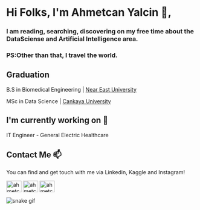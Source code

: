 <h1 >Hi Folks, I'm Ahmetcan Yalcin 👋,</h1> 

<h3 >I am reading, searching, discovering on my free time about the DataSciense and Artificial Intelligence area.</h3>
<h3 >PS:Other than that, I travel the world.</h3>

## Graduation

B.S in Biomedical Engineering |  [Near East University](https://www.neu.edu.tr/)

MSc in Data Science |  [Cankaya University](https://www.cankaya.edu.tr/)


## I'm currently working on 🔭

IT Engineer - General Electric Healthcare


## Contact Me 📫

You can find and get touch with me via Linkedin, Kaggle and Instagram!


<p align="left">
<a href="https://linkedin.com/in/ahmetcanyalcin" target="blank"><img align="center" src="https://raw.githubusercontent.com/rahuldkjain/github-profile-readme-generator/master/src/images/icons/Social/linked-in-alt.svg" alt="ahmetcanyalcin" height="30" width="40" /></a>
<a href="https://kaggle.com/ahmetcanyaln" target="blank"><img align="center" src="https://raw.githubusercontent.com/rahuldkjain/github-profile-readme-generator/master/src/images/icons/Social/kaggle.svg" alt="ahmetcanyaln" height="30" width="40" /></a>
<a href="https://www.instagram.com/ahmetcanyalcin/" target="blank"><img align="center" src="https://edent.github.io/SuperTinyIcons/images/svg/instagram.svg" alt="ahmetcanyalcin" height="30" width="40" /></a>
</p>



![snake gif](https://github.com/ahmetcanyalcin/ahmetcanyalcin/blob/output/github-contribution-grid-snake.gif)
